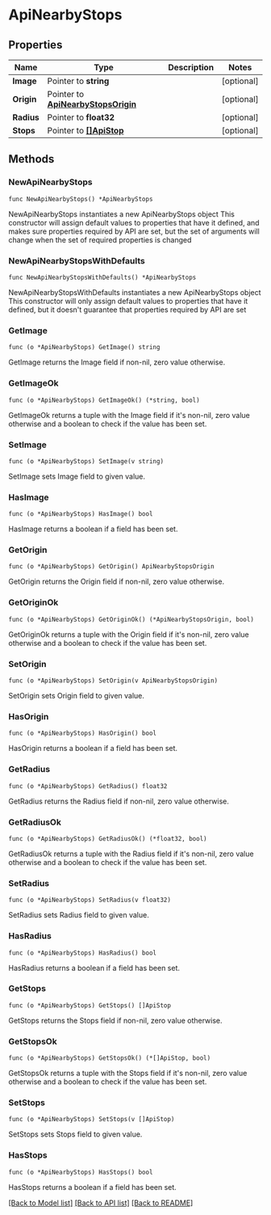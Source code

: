 # ApiNearbyStops

## Properties

Name | Type | Description | Notes
------------ | ------------- | ------------- | -------------
**Image** | Pointer to **string** |  | [optional] 
**Origin** | Pointer to [**ApiNearbyStopsOrigin**](ApiNearbyStopsOrigin.md) |  | [optional] 
**Radius** | Pointer to **float32** |  | [optional] 
**Stops** | Pointer to [**[]ApiStop**](ApiStop.md) |  | [optional] 

## Methods

### NewApiNearbyStops

`func NewApiNearbyStops() *ApiNearbyStops`

NewApiNearbyStops instantiates a new ApiNearbyStops object
This constructor will assign default values to properties that have it defined,
and makes sure properties required by API are set, but the set of arguments
will change when the set of required properties is changed

### NewApiNearbyStopsWithDefaults

`func NewApiNearbyStopsWithDefaults() *ApiNearbyStops`

NewApiNearbyStopsWithDefaults instantiates a new ApiNearbyStops object
This constructor will only assign default values to properties that have it defined,
but it doesn't guarantee that properties required by API are set

### GetImage

`func (o *ApiNearbyStops) GetImage() string`

GetImage returns the Image field if non-nil, zero value otherwise.

### GetImageOk

`func (o *ApiNearbyStops) GetImageOk() (*string, bool)`

GetImageOk returns a tuple with the Image field if it's non-nil, zero value otherwise
and a boolean to check if the value has been set.

### SetImage

`func (o *ApiNearbyStops) SetImage(v string)`

SetImage sets Image field to given value.

### HasImage

`func (o *ApiNearbyStops) HasImage() bool`

HasImage returns a boolean if a field has been set.

### GetOrigin

`func (o *ApiNearbyStops) GetOrigin() ApiNearbyStopsOrigin`

GetOrigin returns the Origin field if non-nil, zero value otherwise.

### GetOriginOk

`func (o *ApiNearbyStops) GetOriginOk() (*ApiNearbyStopsOrigin, bool)`

GetOriginOk returns a tuple with the Origin field if it's non-nil, zero value otherwise
and a boolean to check if the value has been set.

### SetOrigin

`func (o *ApiNearbyStops) SetOrigin(v ApiNearbyStopsOrigin)`

SetOrigin sets Origin field to given value.

### HasOrigin

`func (o *ApiNearbyStops) HasOrigin() bool`

HasOrigin returns a boolean if a field has been set.

### GetRadius

`func (o *ApiNearbyStops) GetRadius() float32`

GetRadius returns the Radius field if non-nil, zero value otherwise.

### GetRadiusOk

`func (o *ApiNearbyStops) GetRadiusOk() (*float32, bool)`

GetRadiusOk returns a tuple with the Radius field if it's non-nil, zero value otherwise
and a boolean to check if the value has been set.

### SetRadius

`func (o *ApiNearbyStops) SetRadius(v float32)`

SetRadius sets Radius field to given value.

### HasRadius

`func (o *ApiNearbyStops) HasRadius() bool`

HasRadius returns a boolean if a field has been set.

### GetStops

`func (o *ApiNearbyStops) GetStops() []ApiStop`

GetStops returns the Stops field if non-nil, zero value otherwise.

### GetStopsOk

`func (o *ApiNearbyStops) GetStopsOk() (*[]ApiStop, bool)`

GetStopsOk returns a tuple with the Stops field if it's non-nil, zero value otherwise
and a boolean to check if the value has been set.

### SetStops

`func (o *ApiNearbyStops) SetStops(v []ApiStop)`

SetStops sets Stops field to given value.

### HasStops

`func (o *ApiNearbyStops) HasStops() bool`

HasStops returns a boolean if a field has been set.


[[Back to Model list]](../README.md#documentation-for-models) [[Back to API list]](../README.md#documentation-for-api-endpoints) [[Back to README]](../README.md)


